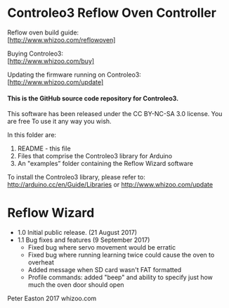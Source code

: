 Controleo3 Reflow Oven Controller
=================================

Reflow oven build guide:  
[http://www.whizoo.com/reflowoven]

Buying Controleo3:  
[http://www.whizoo.com/buy]

Updating the firmware running on Controleo3:  
[http://www.whizoo.com/update]

#### This is the GitHub source code repository for Controleo3.

This software has been released under the CC BY-NC-SA 3.0 license.  You are free
To use it any way you wish.

In this folder are:
1. README - this file
2. Files that comprise the Controleo3 library for Arduino
3. An "examples” folder containing the Reflow Wizard software

To install the Controleo3 library, please refer to:  
http://arduino.cc/en/Guide/Libraries or http://www.whizoo.com/update

Reflow Wizard
=============
* 1.0  Initial public release. (21 August 2017)  
* 1.1  Bug fixes and features (9 September 2017)
  * Fixed bug where servo movement would be erratic
  * Fixed bug where running learning twice could cause the oven to overheat
  * Added message when SD card wasn't FAT formatted
  * Profile commands: added "beep" and ability to specify just how much the oven door should open

Peter Easton 2017
whizoo.com


